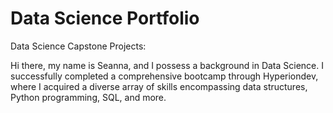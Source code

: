 # Data Science Portfolio
Data Science Capstone Projects:

Hi there, my name is Seanna, and I possess a background in Data Science. I successfully completed a comprehensive bootcamp through Hyperiondev, where I acquired a diverse array of skills encompassing data structures, Python programming, SQL, and more.
